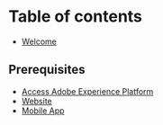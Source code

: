 # Table of contents

* [Welcome](README.md)

## Prerequisites

* [Access Adobe Experience Platform](prerequisites/access-adobe-experience-platform.md)
* [Website](prerequisites/website.md)
* [Mobile App](prerequisites/mobile-app.md)
